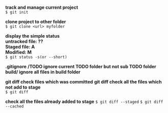 **track and manage current project**  
`$ git init`

**clone project to other folder**  
`$ git clone <url> myfolder`

**display the simple status**  
**untracked file: ??**  
**Staged file: A**  
**Modified: M**      
`$ git status -s(or --short)`

**.gitignore**
**/TODO ignore current TODO folder but not sub TODO folder**
**build/ ignore all files in build folder**

**git diff check files which was committed**
**git diff check all the files which not add to stage**  
`$ git diff`

**check all the  files already added to stage**
`$ git diff --staged`
`$ git diff --cached`  